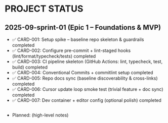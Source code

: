 # PROJECT STATUS

## 2025-09-sprint-01 (Epic 1 – Foundations & MVP)

- ✅ CARD-001: Setup spike – baseline repo skeleton & guardrails completed
- ✅ CARD-002: Configure pre-commit + lint-staged hooks (lint/format/typecheck/tests) completed
- ✅ CARD-003: CI pipeline skeleton (GitHub Actions: lint, typecheck, test, build) completed
- ✅ CARD-004: Conventional Commits + commitlint setup completed
- ✅ CARD-005: Repo docs sync (baseline discoverability & cross-links) completed
- ✅ CARD-006: Cursor update loop smoke test (trivial feature + doc sync) completed
- ✅ CARD-007: Dev container + editor config (optional polish) completed

## <Future Sprint Placeholder>

- Planned: (high-level notes)

